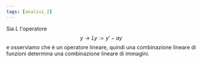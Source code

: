 ```yaml
---
tags: [analisi_2]
---
```

Sia $L$ l'operatore 
$$
y\to Ly:=y'-ay
$$
e osserviamo che è un operatore lineare, quindi una combinazione lineare di funzioni determina una combinazione lineare di immagini.
